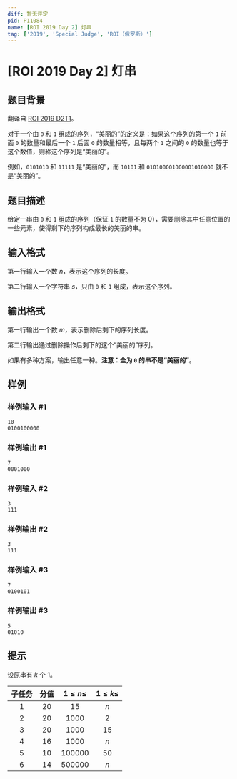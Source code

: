 ```yaml
---
diff: 暂无评定
pid: P11084
name: [ROI 2019 Day 2] 灯串
tag: ['2019', 'Special Judge', 'ROI（俄罗斯）']
---
```

# [ROI 2019 Day 2] 灯串
## 题目背景

翻译自 [ROI 2019 D2T1](https://neerc.ifmo.ru/school/archive/2018-2019/ru-olymp-roi-2019-day2.pdf)。

对于一个由 `0` 和 `1` 组成的序列，“美丽的”的定义是：如果这个序列的第一个 `1` 前面 `0` 的数量和最后一个 `1` 后面 `0` 的数量相等，且每两个 `1` 之间的 `0` 的数量也等于这个数值，则称这个序列是“美丽的”。

例如，`0101010` 和 `11111` 是“美丽的”，而 `10101` 和 `010100001000001010000` 就不是“美丽的”。
## 题目描述

给定一串由 `0` 和 `1` 组成的序列（保证 `1` 的数量不为 $0$），需要删除其中任意位置的一些元素，使得剩下的序列构成最长的美丽的串。
## 输入格式

第一行输入一个数 $n$，表示这个序列的长度。

第二行输入一个字符串 $s$，只由 `0` 和 `1` 组成，表示这个序列。
## 输出格式

第一行输出一个数 $m$，表示删除后剩下的序列长度。

第二行输出通过删除操作后剩下的这个“美丽的”序列。

如果有多种方案，输出任意一种。**注意：全为 `0` 的串不是“美丽的”**。
## 样例

### 样例输入 #1
```
10
0100100000
```
### 样例输出 #1
```
7
0001000
```
### 样例输入 #2
```
3
111
```
### 样例输出 #2
```
3
111
```
### 样例输入 #3
```
7
0100101
```
### 样例输出 #3
```
5
01010
```
## 提示

设原串有 $k$ 个 $1$。

| 子任务 | 分值 | $1\le n\le$ | $1\le k\le$ |
| :----------: | :----------: | :----------: | :----------: |
| $1$ | $20$ | $15$ | $n$ |
| $2$ | $20$ | $1000$ | $2$ |
| $3$ | $20$ | $1000$ | $15$ |
| $4$ | $16$ | $1000$ | $n$ |
| $5$ | $10$ | $100000$ | $50$ |
| $6$ | $14$ | $500000$ | $n$ |
